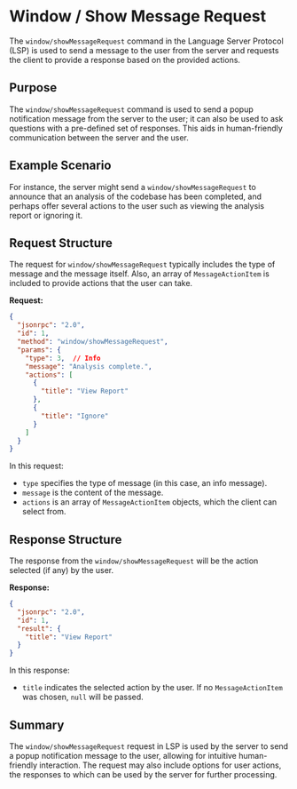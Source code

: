 # Window / Show Message Request

The `window/showMessageRequest` command in the Language Server Protocol (LSP) is used to send a message to the user from the server and requests the client to provide a response based on the provided actions.

## Purpose

The `window/showMessageRequest` command is used to send a popup notification message from the server to the user; it can also be used to ask questions with a pre-defined set of responses. This aids in human-friendly communication between the server and the user.

## Example Scenario

For instance, the server might send a `window/showMessageRequest` to announce that an analysis of the codebase has been completed, and perhaps offer several actions to the user such as viewing the analysis report or ignoring it.

## Request Structure

The request for `window/showMessageRequest` typically includes the type of message and the message itself. Also, an array of `MessageActionItem` is included to provide actions that the user can take.

**Request:**

```json
{
  "jsonrpc": "2.0",
  "id": 1,
  "method": "window/showMessageRequest",
  "params": {
    "type": 3,  // Info
    "message": "Analysis complete.",
    "actions": [
      {
        "title": "View Report"
      },
      {
        "title": "Ignore"
      }
    ]
  }
}
```

In this request:
- `type` specifies the type of message (in this case, an info message).
- `message` is the content of the message.
- `actions` is an array of `MessageActionItem` objects, which the client can select from.

## Response Structure

The response from the `window/showMessageRequest` will be the action selected (if any) by the user.

**Response:**

```json
{
  "jsonrpc": "2.0",
  "id": 1,
  "result": {
    "title": "View Report"
  }
}
```

In this response:
- `title` indicates the selected action by the user. If no `MessageActionItem` was chosen, `null` will be passed.

## Summary

The `window/showMessageRequest` request in LSP is used by the server to send a popup notification message to the user, allowing for intuitive human-friendly interaction. The request may also include options for user actions, the responses to which can be used by the server for further processing.